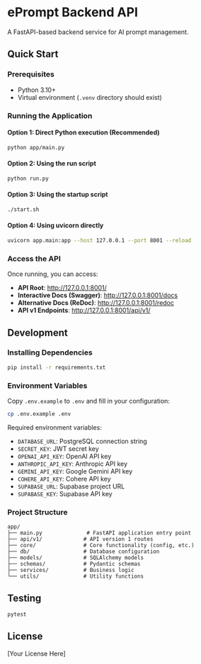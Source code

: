 # ePrompt Backend API

A FastAPI-based backend service for AI prompt management.

## Quick Start

### Prerequisites

- Python 3.10+
- Virtual environment (`.venv` directory should exist)

### Running the Application

#### Option 1: Direct Python execution (Recommended)

```bash
python app/main.py
```

#### Option 2: Using the run script

```bash
python run.py
```

#### Option 3: Using the startup script

```bash
./start.sh
```

#### Option 4: Using uvicorn directly

```bash
uvicorn app.main:app --host 127.0.0.1 --port 8001 --reload
```

### Access the API

Once running, you can access:

- **API Root**: http://127.0.0.1:8001/
- **Interactive Docs (Swagger)**: http://127.0.0.1:8001/docs
- **Alternative Docs (ReDoc)**: http://127.0.0.1:8001/redoc
- **API v1 Endpoints**: http://127.0.0.1:8001/api/v1/

## Development

### Installing Dependencies

```bash
pip install -r requirements.txt
```

### Environment Variables

Copy `.env.example` to `.env` and fill in your configuration:

```bash
cp .env.example .env
```

Required environment variables:

- `DATABASE_URL`: PostgreSQL connection string
- `SECRET_KEY`: JWT secret key
- `OPENAI_API_KEY`: OpenAI API key
- `ANTHROPIC_API_KEY`: Anthropic API key
- `GEMINI_API_KEY`: Google Gemini API key
- `COHERE_API_KEY`: Cohere API key
- `SUPABASE_URL`: Supabase project URL
- `SUPABASE_KEY`: Supabase API key

### Project Structure

```
app/
├── main.py              # FastAPI application entry point
├── api/v1/             # API version 1 routes
├── core/               # Core functionality (config, etc.)
├── db/                 # Database configuration
├── models/             # SQLAlchemy models
├── schemas/            # Pydantic schemas
├── services/           # Business logic
└── utils/              # Utility functions
```

## Testing

```bash
pytest
```

## License

[Your License Here]
